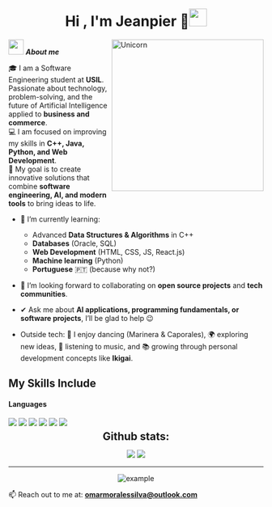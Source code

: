 <h1 align="center"><b>Hi , I'm Jeanpier 🍂</b><img src="https://media.giphy.com/media/hvRJCLFzcasrR4ia7z/giphy.gif" width="35"></h1>

<!-- Imagen a la derecha -->
<img align="right" width=300px alt="Unicorn" src="https://i.pinimg.com/736x/b5/60/8f/b5608f2badf7bf60952d950ab2b02341.jpg" />

<!-- About me -->
<img src="https://media.giphy.com/media/ObNTw8Uzwy6KQ/giphy.gif" width="30px">&nbsp;***About me***

🎓 I am a Software Engineering student at **USIL**. Passionate about technology, problem-solving, and the future of Artificial Intelligence applied to **business and commerce**.  
💻 I am focused on improving my skills in **C++, Java, Python, and Web Development**.  
🚀 My goal is to create innovative solutions that combine **software engineering, AI, and modern tools** to bring ideas to life.  

- 🌱 I’m currently learning:  
  - Advanced **Data Structures & Algorithms** in C++  
  - **Databases** (Oracle, SQL)  
  - **Web Development** (HTML, CSS, JS, React.js)
  - **Machine learning** (Python)  
  - **Portuguese** 🇵🇹 (because why not?)  

- 👯 I’m looking forward to collaborating on **open source projects** and **tech communities**.  
- ✔ Ask me about **AI applications, programming fundamentals, or software projects**, I’ll be glad to help 😉  
- Outside tech: 💃 I enjoy dancing (Marinera & Caporales), 🌍 exploring new ideas, 🎵 listening to music, and 📚 growing through personal development concepts like **Ikigai**.


## My Skills Include

<h4> Languages </h4>
<span> 
  <img src="https://img.shields.io/badge/HTML5-E34F26?style=for-the-badge&logo=html5&logoColor=white">
  <img src="https://img.shields.io/badge/CSS3-1572B6?style=for-the-badge&logo=css3&logoColor=white">
  <img src="https://img.shields.io/badge/JavaScript-F7DF1E?style=for-the-badge&logo=javascript&logoColor=black">
  <img src="https://img.shields.io/badge/Java-ED8B00?style=for-the-badge&logo=java&logoColor=white">
  <img src="https://img.shields.io/badge/C-00599C?style=for-the-badge&logo=c&logoColor=white">
  <img src="https://img.shields.io/badge/PHP-777BB4?style=for-the-badge&logo=php&logoColor=white">
</span>


<div align="center">
<h2 align="center" style="margin: 5px 10px;">Github stats:</h2> 

[![](https://github-readme-stats.vercel.app/api?username=JeanpierMorales&show_icons=true&theme=tokyonight&hide_border=true&locale=en)](https://github.com/JeanpierMorales)
[![](https://github-readme-streak-stats.herokuapp.com/?user=JeanpierMorales&theme=material-palenight)](https://github.com/JeanpierMorales)
</div>

----

<p align="center">
  <img  src="https://raw.githubusercontent.com/JeanpierMorales/JeanpierMorales/main/resources/img/github-contribution-grid-snake.svg"
    alt="example" />
</p>

📫 Reach out to me at: **omarmoralessilva@outlook.com**  
